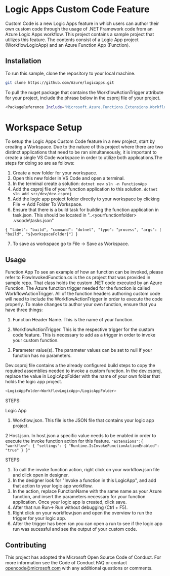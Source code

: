 # Logic Apps Custom Code Feature

Custom Code is a new Logic Apps feature in which users can author their own custom code through the usage of .NET Framework code from an Azure Logic Apps workflow.
This project contains a sample project that utilizes this feature. The contents consist of a Logic App project (WorkflowLogicApp) and an Azure Function App (Function).  
## Installation

To run this sample, clone the repository to your local machine.

```bash
git clone https://github.com/Azure/logicapps.git
```
To pull the nuget package that contains the WorkflowActionTrigger attribute for your project, include the phrase below in the csproj file of your project. 

```bash
<PackageReference Include="Microsoft.Azure.Functions.Extensions.Workflows.WorkflowActionTrigger" Version="1.0.0" />
```

# Workspace Setup
To setup the Logic Apps Custom Code feature in a new project, start by creating a Workspace. Due to the nature of this project where there are two distinct applications that need to be ran simultaneously, it is important to create a single VS Code workspace in order to utilize both applications.The steps for doing so are as follows:

1) Create a new folder for your workspace. 
2) Open this new folder in VS Code and open a terminal.
3) In the terminal create a solution: ``` dotnet new sln -n FunctionApp ```
4) Add the csproj file of your function application to this solution. ``` dotnet sln add src/dev/dev.csproj ```
5) Add the logic app project folder directly to your workspace by clicking File -> Add Folder To Workspace. 
6) Ensure that there is a build task for building the function application in task.json. This should be located in "..\<yourfunctionfolder> \.vscode\tasks.json"

```	{ "label": "build", "command": "dotnet", "type": "process", "args": [ "build", "${workspaceFolder}"] } ```

7) To save as workspace go to File -> Save as Workspace.

## Usage

Function App 
To see an example of how an function can be invoked, please refer to FlowInvokedFunction.cs is the cs project that was provided in sample repo. That class holds the custom .NET code executed by an Azure Function. The Azure function trigger needed for the function is called WorkflowActionTrigger. All of the function headers authoring custom code will need to include the WorkflowActionTrigger in order to execute the code properly.
To make changes to author your own function, ensure that you have three things:
1) Function Header Name. This is the name of your function. 

2) WorkflowActionTrigger. This is the respective trigger for the custom code feature. This is necessary to add as a trigger in order to invoke your custom function.

3) Parameter value(s). The parameter values can be set to null if your function has no parameters.

Dev.csproj file contains a the already configured build steps to copy the required assemblies needed to invoke a custom function. In the dev.csproj, replace the value in LogicAppFolder with the name of your own folder that holds the logic app project. 

```bash
<LogicAppFolder>WorkflowLogicApp</LogicAppFolder>
```

STEPS: 

Logic App 

1) Workflow.json. This file is the JSON file that contains your logic app project. 

2 Host.json. In host.json a specific value needs to be enabled in order to execute the invoke function action for this feature. 
``` "extensions":{ "workflow": { "settings": { "Runtime.IsInvokeFunctionActionEnabled": "true" } }" ```



STEPS: 
1) To call the invoke function action, right click on your workflow.json file and click open in designer.
2) In the designer look for "Invoke a function in this LogicApp", and add that action to your logic app workflow. 
3) In the action, replace FunctionName with the same name as your Azure function, and insert the parameters necessary for your function application. Once your logic app is created, click save. 
4) After that run Run-> Run without debugging (Ctrl + F5).
5) Right click on your workflow.json and open the overview to run the trigger for your logic app.
6) After the trigger has been ran you can open a run to see if the logic app run was sucessful and see the output of your custom code.

## Contributing

This project has adopted the Microsoft Open Source Code of Conduct. For more information see the Code of Conduct FAQ or contact opencode@microsoft.com with any additional questions or comments.
